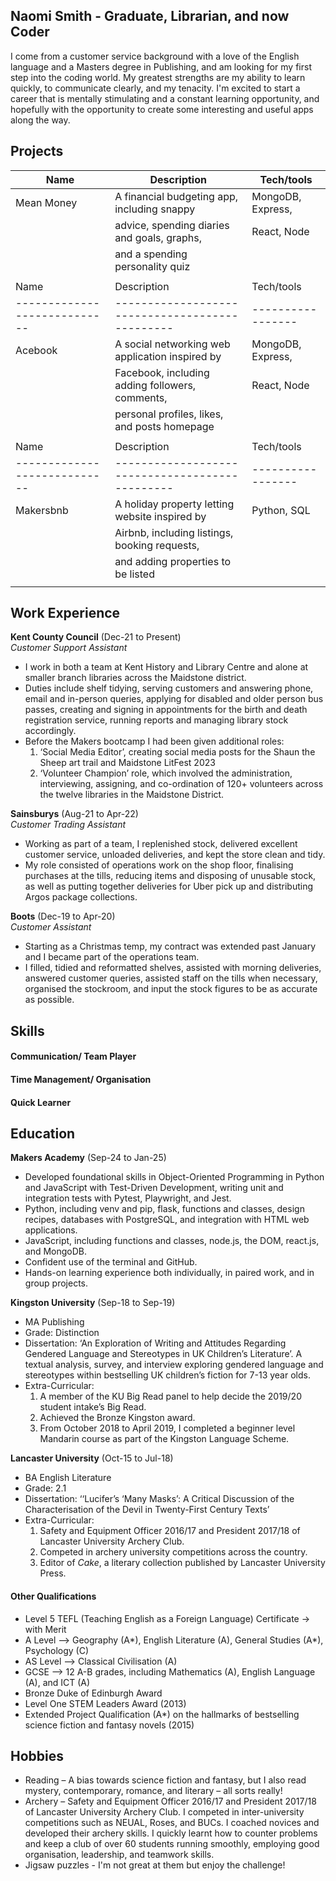 ## Naomi Smith - Graduate, Librarian, and now Coder

I come from a customer service background with a love of the English language and a Masters degree in Publishing, and am looking for my first step into the coding world. My greatest strengths are my ability to learn quickly, to communicate clearly, and my tenacity. I'm excited to start a career that is mentally stimulating and a constant learning opportunity, and hopefully with the opportunity to create some interesting and useful apps along the way.

## Projects

| Name                         | Description                                     | Tech/tools        |
| ---------------------------- | ----------------------------------------------- | ----------------- |
| Mean Money                   | A financial budgeting app, including snappy     | MongoDB, Express, |
|                              | advice, spending diaries and goals, graphs,     | React, Node       |
|                              | and a spending personality quiz                 |                   |
|                              |                                                 |                   |
| Name                         | Description                                     | Tech/tools        |
| ---------------------------- | ----------------------------------------------- | ----------------- |
| Acebook                      | A social networking web application inspired by | MongoDB, Express, |
|                              | Facebook, including adding followers, comments, | React, Node       |
|                              | personal profiles, likes, and posts homepage    |                   |
|                              |                                                 |                   |
| Name                         | Description                                     | Tech/tools        |
| ---------------------------- | ----------------------------------------------- | ----------------- |
| Makersbnb                    | A holiday property letting website inspired by  | Python, SQL       |
|                              | Airbnb, including listings, booking requests,   |                   |
|                              | and adding properties to be listed              |                   |
|                              |                                                 |                   |


## Work Experience

**Kent County Council** (Dec-21 to Present)                 
_Customer Support Assistant_

- I work in both a team at Kent History and Library Centre and alone at smaller branch libraries across the Maidstone district.
- Duties include shelf tidying, serving customers and answering phone, email and in-person queries, applying for disabled and older person bus passes, creating and signing in appointments for the birth and death registration service, running reports and managing library stock accordingly.
- Before the Makers bootcamp I had been given additional roles:
    1. ‘Social Media Editor’, creating social media posts for the Shaun the Sheep art trail and Maidstone LitFest 2023
    2. ‘Volunteer Champion’ role, which involved the administration, interviewing, assigning, and co-ordination of 120+ volunteers across the twelve libraries in the Maidstone District.

**Sainsburys** (Aug-21 to Apr-22)       
_Customer Trading Assistant_

- Working as part of a team, I replenished stock, delivered excellent customer service, unloaded deliveries, and kept the store clean and tidy.
- My role consisted of operations work on the shop floor, finalising purchases at the tills, reducing items and disposing of unusable stock, as well as putting together deliveries for Uber pick up and distributing Argos package collections.

**Boots** (Dec-19 to Apr-20)                    
_Customer Assistant_

- Starting as a Christmas temp, my contract was extended past January and I became part of the operations team.
- I filled, tidied and reformatted shelves, assisted with morning deliveries, answered customer queries, assisted staff on the tills when necessary, organised the stockroom, and input the stock figures to be as accurate as possible. 


## Skills

#### Communication/ Team Player


#### Time Management/ Organisation


#### Quick Learner



## Education

**Makers Academy** (Sep-24 to Jan-25)
- Developed foundational skills in Object-Oriented Programming in Python and JavaScript with Test-Driven Development, writing unit and integration tests with Pytest, Playwright, and Jest.
- Python, including venv and pip, flask, functions and classes, design recipes, databases with PostgreSQL, and integration with HTML web applications.
- JavaScript, including functions and classes, node.js, the DOM, react.js, and MongoDB.
- Confident use of the terminal and GitHub.
- Hands-on learning experience both individually, in paired work, and in group projects.

**Kingston University** (Sep-18 to Sep-19)

- MA Publishing
- Grade: Distinction
- Dissertation: ‘An Exploration of Writing and Attitudes Regarding Gendered Language and Stereotypes in UK Children’s Literature’. A textual analysis, survey, and interview exploring gendered language and stereotypes within bestselling UK children’s fiction for 7-13 year olds.
- Extra-Curricular:
    1. A member of the KU Big Read panel to help decide the 2019/20 student intake’s Big Read.
    2. Achieved the Bronze Kingston award.
    3. From October 2018 to April 2019, I completed a beginner level Mandarin course as part of the Kingston Language Scheme.

**Lancaster University** (Oct-15 to Jul-18)

- BA English Literature
- Grade: 2.1
- Dissertation: ‘‘Lucifer’s ‘Many Masks’: A Critical Discussion of the Characterisation of the Devil in Twenty-First Century Texts’
- Extra-Curricular:
    1. Safety and Equipment Officer 2016/17 and President 2017/18 of Lancaster University Archery Club.
    2. Competed in archery university competitions across the country.
    3. Editor of _Cake_, a literary collection published by Lancaster University Press.

#### Other Qualifications

- Level 5 TEFL (Teaching English as a Foreign Language) Certificate -> with Merit
- A Level –> Geography (A*), English Literature (A), General Studies (A*), Psychology (C)
- AS Level –> Classical Civilisation (A)
- GCSE –> 12 A-B grades, including Mathematics (A), English Language (A), and ICT (A)
- Bronze Duke of Edinburgh Award
- Level One STEM Leaders Award (2013)
- Extended Project Qualification (A*) on the hallmarks of bestselling science fiction and fantasy novels (2015)


## Hobbies

- Reading – A bias towards science fiction and fantasy, but I also read mystery, contemporary, romance, and literary – all sorts really!
- Archery – Safety and Equipment Officer 2016/17 and President 2017/18 of Lancaster University Archery Club. I competed in inter-university competitions such as NEUAL, Roses, and BUCs. I coached novices and developed their archery skills. I quickly learnt how to counter problems and keep a club of over 60 students running smoothly, employing good organisation, leadership, and teamwork skills.
- Jigsaw puzzles - I'm not great at them but enjoy the challenge!
